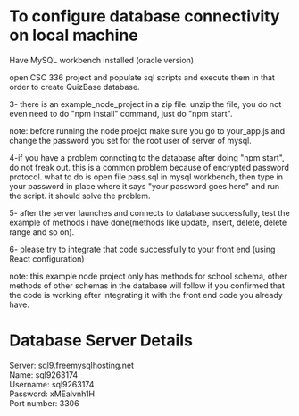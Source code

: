 # To configure database connectivity on local machine  
Have MySQL workbench installed (oracle version)  


open CSC 336 project and populate sql scripts and execute them in that order
to create QuizBase database.

3- there is an example_node_project in a zip file.
unzip the file, you do not even need to do "npm install" command, just
do "npm start".

note: before running the node proejct make sure you go to your_app.js and change
the password you set for the root user of server of mysql.

4-if you have a problem conncting to the database after doing "npm start", do not
freak out. this is a common problem because of encrypted password protocol. 
what to do is open file pass.sql in mysql workbench, then type in your password in place where it says
"your password goes here" and run the script. it should solve the problem.

5- after the server launches and connects to database successfully,
test the example of methods i have done(methods like update, insert, delete,
delete range and so on).

6- please try to integrate that code successfully to your front end (using React configuration)

note: this example node project only has methods for school schema, other methods of
other schemas in the database will follow if you confirmed that the code is working after integrating it
with the front end code you already have.


# Database Server Details
Server: sql9.freemysqlhosting.net  
Name: sql9263174  
Username: sql9263174  
Password: xMEalvnh1H  
Port number: 3306  
